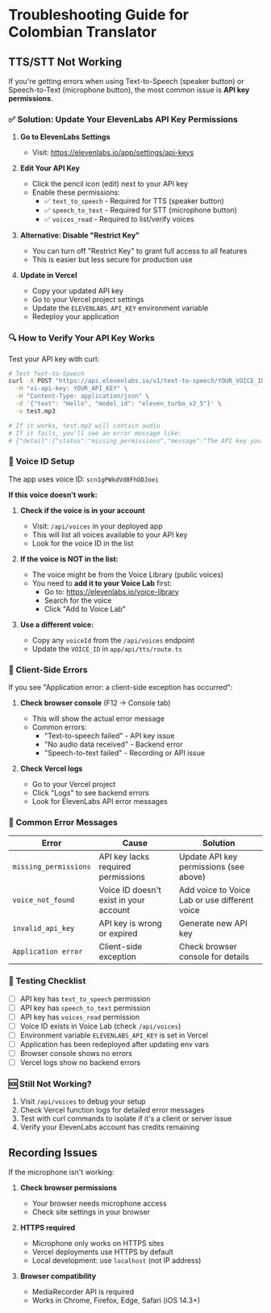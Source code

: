 # Troubleshooting Guide for Colombian Translator

## TTS/STT Not Working

If you're getting errors when using Text-to-Speech (speaker button) or Speech-to-Text (microphone button), the most common issue is **API key permissions**.

### ✅ Solution: Update Your ElevenLabs API Key Permissions

1. **Go to ElevenLabs Settings**
   - Visit: https://elevenlabs.io/app/settings/api-keys

2. **Edit Your API Key**
   - Click the pencil icon (edit) next to your API key
   - Enable these permissions:
     - ✅ `text_to_speech` - Required for TTS (speaker button)
     - ✅ `speech_to_text` - Required for STT (microphone button)
     - ✅ `voices_read` - Required to list/verify voices

3. **Alternative: Disable "Restrict Key"**
   - You can turn off "Restrict Key" to grant full access to all features
   - This is easier but less secure for production use

4. **Update in Vercel**
   - Copy your updated API key
   - Go to your Vercel project settings
   - Update the `ELEVENLABS_API_KEY` environment variable
   - Redeploy your application

### 🔍 How to Verify Your API Key Works

Test your API key with curl:

```bash
# Test Text-to-Speech
curl -X POST "https://api.elevenlabs.io/v1/text-to-speech/YOUR_VOICE_ID" \
  -H "xi-api-key: YOUR_API_KEY" \
  -H "Content-Type: application/json" \
  -d '{"text": "Hello", "model_id": "eleven_turbo_v2_5"}' \
  -o test.mp3

# If it works, test.mp3 will contain audio
# If it fails, you'll see an error message like:
# {"detail":{"status":"missing_permissions","message":"The API key you used is missing the permission text_to_speech..."}}
```

### 🎤 Voice ID Setup

The app uses voice ID: `scn1gPWkdVd8FhODJoei`

**If this voice doesn't work:**

1. **Check if the voice is in your account**
   - Visit: `/api/voices` in your deployed app
   - This will list all voices available to your API key
   - Look for the voice ID in the list

2. **If the voice is NOT in the list:**
   - The voice might be from the Voice Library (public voices)
   - You need to **add it to your Voice Lab** first:
     - Go to: https://elevenlabs.io/voice-library
     - Search for the voice
     - Click "Add to Voice Lab"

3. **Use a different voice:**
   - Copy any `voiceId` from the `/api/voices` endpoint
   - Update the `VOICE_ID` in `app/api/tts/route.ts`

### 📱 Client-Side Errors

If you see "Application error: a client-side exception has occurred":

1. **Check browser console** (F12 → Console tab)
   - This will show the actual error message
   - Common errors:
     - "Text-to-speech failed" - API key issue
     - "No audio data received" - Backend error
     - "Speech-to-text failed" - Recording or API issue

2. **Check Vercel logs**
   - Go to your Vercel project
   - Click "Logs" to see backend errors
   - Look for ElevenLabs API error messages

### 🐛 Common Error Messages

| Error | Cause | Solution |
|-------|-------|----------|
| `missing_permissions` | API key lacks required permissions | Update API key permissions (see above) |
| `voice_not_found` | Voice ID doesn't exist in your account | Add voice to Voice Lab or use different voice |
| `invalid_api_key` | API key is wrong or expired | Generate new API key |
| `Application error` | Client-side exception | Check browser console for details |

### 📝 Testing Checklist

- [ ] API key has `text_to_speech` permission
- [ ] API key has `speech_to_text` permission
- [ ] API key has `voices_read` permission
- [ ] Voice ID exists in Voice Lab (check `/api/voices`)
- [ ] Environment variable `ELEVENLABS_API_KEY` is set in Vercel
- [ ] Application has been redeployed after updating env vars
- [ ] Browser console shows no errors
- [ ] Vercel logs show no backend errors

### 🆘 Still Not Working?

1. Visit `/api/voices` to debug your setup
2. Check Vercel function logs for detailed error messages
3. Test with curl commands to isolate if it's a client or server issue
4. Verify your ElevenLabs account has credits remaining

## Recording Issues

If the microphone isn't working:

1. **Check browser permissions**
   - Your browser needs microphone access
   - Check site settings in your browser

2. **HTTPS required**
   - Microphone only works on HTTPS sites
   - Vercel deployments use HTTPS by default
   - Local development: use `localhost` (not IP address)

3. **Browser compatibility**
   - MediaRecorder API is required
   - Works in Chrome, Firefox, Edge, Safari (iOS 14.3+)
